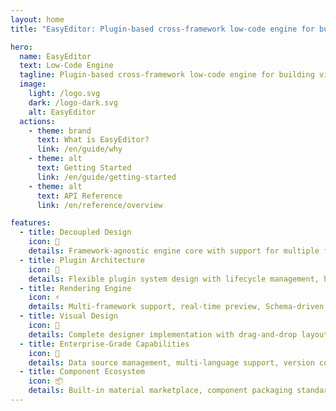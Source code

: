 ```yaml
---
layout: home
title: "EasyEditor: Plugin-based cross-framework low-code engine for building visual application platforms"

hero:
  name: EasyEditor
  text: Low-Code Engine
  tagline: Plugin-based cross-framework low-code engine for building visual application platforms
  image:
    light: /logo.svg
    dark: /logo-dark.svg
    alt: EasyEditor
  actions:
    - theme: brand
      text: What is EasyEditor?
      link: /en/guide/why
    - theme: alt
      text: Getting Started
      link: /en/guide/getting-started
    - theme: alt
      text: API Reference
      link: /en/reference/overview

features:
  - title: Decoupled Design
    icon: 🔌
    details: Framework-agnostic engine core with support for multiple framework rendering extensions
  - title: Plugin Architecture
    icon: 🧩
    details: Flexible plugin system design with lifecycle management, hotkey binding, class extension mechanisms, dependency injection...
  - title: Rendering Engine
    icon: ⚡
    details: Multi-framework support, real-time preview, Schema-driven, component isolation sandbox
  - title: Visual Design
    icon: 🎨
    details: Complete designer implementation with drag-and-drop layout, snap alignment, multi-device preview, undo/redo stack...
  - title: Enterprise-Grade Capabilities
    icon: 🏢
    details: Data source management, multi-language support, version control, online collaboration
  - title: Component Ecosystem
    icon: 📦
    details: Built-in material marketplace, component packaging standards, material development tools, component version management...
---
```


